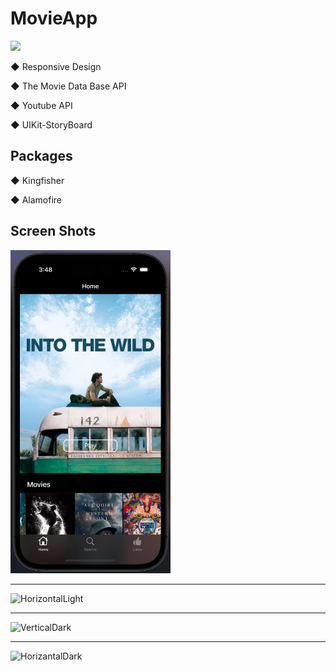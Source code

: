 # MovieApp
 
<img src="https://github.com/alianilKaradag/MovieApp/blob/main/showCaseGif.gif" width="256">

◆ Responsive Design

◆ The Movie Data Base API

◆ Youtube API

◆ UIKit-StoryBoard

Packages
--------------------------------------------------------------------------------------

◆ Kingfisher

◆ Alamofire


Screen Shots
--------------------------------------------------------------------------------------

<img src="https://github.com/alianilKaradag/MovieApp/blob/main/MovieApp/ScreenShots/ss1.png" width="256">

--------------------------------------------------------------------------------------

![HorizontalLight](../master/WeatherApp/ScreenShots/HorizontalLight.png)

--------------------------------------------------------------------------------------

![VerticalDark](../master/WeatherApp/ScreenShots/VerticalDark.png)

--------------------------------------------------------------------------------------

![HorizantalDark](../master/WeatherApp/ScreenShots/HorizontalDark.png)
